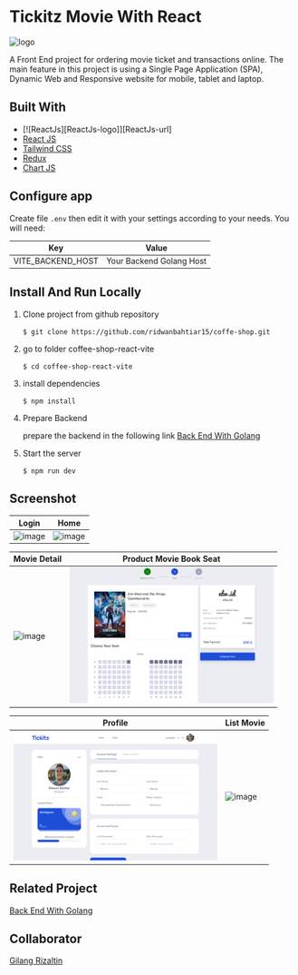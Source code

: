 # Tickitz Movie With React

<img src="./src/assets/img/Tickitz.svg" width="200px" alt="logo"></img>

A Front End project for ordering movie ticket and transactions online. The main feature in this project is using a Single Page Application (SPA), Dynamic Web and Responsive website for mobile, tablet and laptop.

## Built With

- [![ReactJs][ReactJs-logo]][ReactJs-url]
- [React JS](https://go.dev/)
- [Tailwind CSS](https://tailwindcss.com/)
- [Redux](https://redux.js.org/)
- [Chart JS](https://www.chartjs.org/)

## Configure app

Create file `.env` then edit it with your settings
according to your needs. You will need:

| Key               | Value                    |
| ----------------- | ------------------------ |
| VITE_BACKEND_HOST | Your Backend Golang Host |

## Install And Run Locally

1.  Clone project from github repository

        $ git clone https://github.com/ridwanbahtiar15/coffe-shop.git

2.  go to folder coffee-shop-react-vite

        $ cd coffee-shop-react-vite

3.  install dependencies

        $ npm install

4.  Prepare Backend

    prepare the backend in the following link [Back End With Golang](https://github.com/ridwanbahtiar15/Tickitz-Golang)

5.  Start the server

        $ npm run dev

## Screenshot

| Login                                                                       | Home                                                                        |
| --------------------------------------------------------------------------- | --------------------------------------------------------------------------- |
| <img src="./src/assets/ss_tickitz/0.png" alt="image" style="width:360px;"/> | <img src="./src/assets/ss_tickitz/1.png" alt="image" style="width:360px;"/> |

| Movie Detail                                                                | Product Movie Book Seat                                                     |
| --------------------------------------------------------------------------- | --------------------------------------------------------------------------- |
| <img src="./src/assets/ss_tickitz/2.png" alt="image" style="width:360px;"/> | <img src="./src/assets/ss_tickitz/3.png" alt="image" style="width:360px;"/> |

| Profile                                                                     | List Movie                                                                  |
| --------------------------------------------------------------------------- | --------------------------------------------------------------------------- |
| <img src="./src/assets/ss_tickitz/5.png" alt="image" style="width:360px;"/> | <img src="./src/assets/ss_tickitz/6.png" alt="image" style="width:360px;"/> |

## Related Project

[Back End With Golang](https://github.com/ridwanbahtiar15/Tickitz-Golang)

## Collaborator

[Gilang Rizaltin](https://github.com/GilangRizaltin)

